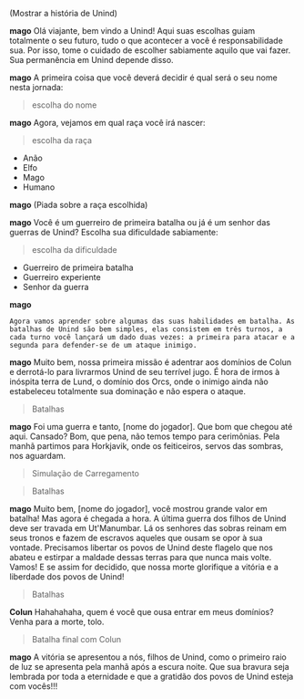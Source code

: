 (Mostrar a história de Unind)

**mago** Olá viajante, bem vindo a Unind! Aqui suas escolhas guiam totalmente o seu futuro, tudo o que acontecer a você é responsabilidade sua. Por isso, tome o cuidado de escolher sabiamente aquilo que vai fazer. Sua permanência em Unind depende disso.

**mago** A primeira coisa que você deverá decidir é qual será o seu nome nesta jornada:

> escolha do nome

**mago** Agora, vejamos em qual raça você irá nascer:

> escolha da raça

- Anão
- Elfo
- Mago
- Humano

**mago** (Piada sobre a raça escolhida)

**mago** Você é um guerreiro de primeira batalha ou já é um senhor das guerras de Unind? Escolha sua dificuldade sabiamente:

> escolha da dificuldade

- Guerreiro de primeira batalha
- Guerreiro experiente
- Senhor da guerra

**mago**

```
Agora vamos aprender sobre algumas das suas habilidades em batalha. As batalhas de Unind são bem simples, elas consistem em três turnos, a cada turno você lançará um dado duas vezes: a primeira para atacar e a segunda para defender-se de um ataque inimigo.
```

**mago** Muito bem, nossa primeira missão é adentrar aos domínios de Colun e derrotá-lo para livrarmos Unind de seu terrível jugo. É hora de irmos à inóspita terra de Lund, o domínio dos Orcs, onde o inimigo ainda não estabeleceu totalmente sua dominação e não espera o ataque.

> Batalhas

**mago** Foi uma guerra e tanto, [nome do jogador]. Que bom que chegou até aqui. Cansado? Bom, que pena, não temos tempo para cerimônias. Pela manhã partimos para Horkjavik, onde os feiticeiros, servos das sombras, nos aguardam.

> Simulação de Carregamento

> Batalhas

**mago** Muito bem, [nome do jogador], você mostrou grande valor em batalha! Mas agora é chegada a hora. A última guerra dos filhos de Unind deve ser travada em Ut'Manumbar. Lá os senhores das sobras reinam em seus tronos e fazem de escravos aqueles que ousam se opor à sua vontade. Precisamos libertar os povos de Unind deste flagelo que nos abateu e estirpar a maldade dessas terras para que nunca mais volte. Vamos! E se assim for decidido, que nossa morte glorifique a vitória e a liberdade dos povos de Unind!

> Batalhas

**Colun** Hahahahaha, quem é você que ousa entrar em meus domínios? Venha para a morte, tolo.

> Batalha final com Colun

**mago** A vitória se apresentou a nós, filhos de Unind, como o primeiro raio de luz se apresenta pela manhã após a escura noite. Que sua bravura seja lembrada por toda a eternidade e que a gratidão dos povos de Unind esteja com vocês!!!
